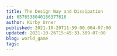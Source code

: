 ```yaml
---
title: The Design Way and Dissipation
id: 6576538040166377616
author: Kirby Urner
published: 2021-10-20T11:59:00.004-07:00
updated: 2021-10-26T15:45:33.389-07:00
blog: world_game
tags: 
---
```


